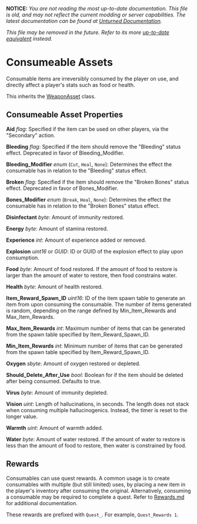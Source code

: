 **NOTICE:** *You are not reading the most up-to-date documentation. This file is old, and may not reflect the current modding or server capabilities. The latest documentation can be found at [Unturned Documentation](https://docs.smartlydressedgames.com/).*

*This file may be removed in the future. Refer to its more [up-to-date equivalent](https://docs.smartlydressedgames.com/en/stable/assets/item-asset/consumeable-asset.html) instead.*

Consumeable Assets
==================

Consumable items are irreversibly consumed by the player on use, and directly affect a player's stats such as food or health.

This inherits the [WeaponAsset](/ItemAsset/WeaponAsset.md) class.

Consumeable Asset Properties
----------------------------

**Aid** *flag*: Specified if the item can be used on other players, via the "Secondary" action.

**Bleeding** *flag*: Specified if the item should remove the "Bleeding" status effect. Deprecated in favor of Bleeding_Modifier.

**Bleeding_Modifier** *enum* (`Cut`, `Heal`, `None`): Determines the effect the consumable has in relation to the "Bleeding" status effect.

**Broken** *flag*: Specified if the item should remove the "Broken Bones" status effect. Deprecated in favor of Bones_Modifier.

**Bones_Modifier** *enum* (`Break`, `Heal`, `None`): Determines the effect the consumable has in relation to the "Broken Bones" status effect.

**Disinfectant** *byte*: Amount of immunity restored.

**Energy** *byte*: Amount of stamina restored.

**Experience** *int*: Amount of experience added or removed.

**Explosion** *uint16* or *GUID*: ID or GUID of the explosion effect to play upon consumption.

**Food** *byte*: Amount of food restored. If the amount of food to restore is larger than the amount of water to restore, then food constrains water.

**Health** *byte*: Amount of health restored.

**Item_Reward_Spawn_ID** *uint16*: ID of the item spawn table to generate an item from upon consuming the consumable. The number of items generated is random, depending on the range defined by Min_Item_Rewards and Max_Item_Rewards.

**Max_Item_Rewards** *int*: Maximum number of items that can be generated from the spawn table specified by Item_Reward_Spawn_ID.

**Min_Item_Rewards** *int*: Minimum number of items that can be generated from the spawn table specified by Item_Reward_Spawn_ID.

**Oxygen** *sbyte*: Amount of oxygen restored or depleted.

**Should_Delete_After_Use** *bool*: Boolean for if the item should be deleted after being consumed. Defaults to true.

**Virus** *byte*: Amount of immunity depleted.

**Vision** *uint*: Length of hallucinations, in seconds. The length does not stack when consuming multiple hallucinogenics. Instead, the timer is reset to the longer value.

**Warmth** *uint*: Amount of warmth added.

**Water** *byte*: Amount of water restored. If the amount of water to restore is less than the amount of food to restore, then water is constrained by food.

Rewards
-------

Consumables can use quest rewards. A common usage is to create consumables with multiple (but still limited) uses, by placing a new item in the player's inventory after consuming the original. Alternatively, consuming a consumable may be required to complete a quest. Refer to [Rewards.md](/NPCAsset/Rewards.md) for additional documentation.

These rewards are prefixed with `Quest_`. For example, `Quest_Rewards 1`.
